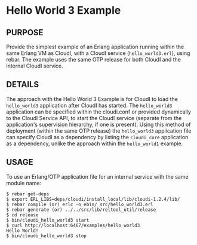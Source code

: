 # Hello World 3 Example

## PURPOSE

Provide the simplest example of an Erlang application running within the same
Erlang VM as CloudI, with a CloudI service (`hello_world3.erl`), using rebar.
The example uses the same OTP release for both CloudI and the internal CloudI
service.

## DETAILS

The approach with the Hello World 3 Example is for CloudI to load the
`hello_world3` application after CloudI has started.  The `hello_world3`
application can be specified within the cloudi.conf or provided
dynamically to the CloudI Service API, to start the CloudI service
(separate from the application's supervision hierarchy, if one is present).
Using this method of deployment (within the same OTP release) the
`hello_world3` application file can specify CloudI as a dependency by
listing the `cloudi_core` application as a dependency, unlike the
approach within the `hello_world1` example.

## USAGE

To use an Erlang/OTP application file for an internal service with the same
module name:

    $ rebar get-deps
    $ export ERL_LIBS=deps/cloudi/install_local/lib/cloudi-1.2.4/lib/
    $ rebar compile (or) erlc -o ebin/ src/hello_world3.erl
    $ rebar generate (or) ../../src/lib/reltool_util/release
    $ cd release
    $ bin/cloudi_hello_world3 start
    $ curl http://localhost:6467/examples/hello_world3
    Hello World!
    $ bin/cloudi_hello_world3 stop

